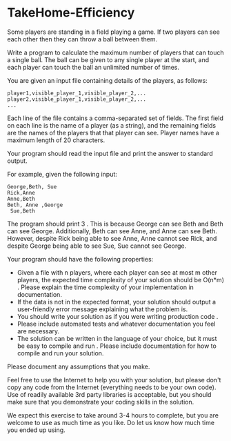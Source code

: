 # TakeHome-Efficiency

Some players are standing in a field playing a game. If two players can see each other then they can
throw a ball between them.

Write a program to calculate the maximum number of players that can touch a single ball. The ball can
be given to any single player at the start, and each player can touch the ball an unlimited number of
times.

You are given an input file containing details of the players, as follows:

    player1,visible_player_1,visible_player_2,...
    player2,visible_player_1,visible_player_2,...
    ...

Each line of the file contains a comma-separated set of fields. The first field on each line is the name of
a player (as a string), and the remaining fields are the names of the players that that player can see.
Player names have a maximum length of 20 characters.

Your program should read the input file and print the answer to standard output.

For example, given the following input:

    George,Beth, Sue
    Rick,Anne
    Anne,Beth
    Beth, Anne ,George
     Sue,Beth

The program should print 3 . This is because George can see Beth and Beth can see George.
Additionally, Beth can see Anne, and Anne can see Beth. However, despite Rick being able to see
Anne, Anne cannot see Rick, and despite George being able to see Sue, Sue cannot see George.

Your program should have the following properties:
- Given a file with n players, where each player can see at most m other players, the expected
time complexity of your solution should be O(n*m) . Please explain the time complexity of
your implementation in documentation.
- If the data is not in the expected format, your solution should output a user-friendly error
message explaining what the problem is.
- You should write your solution as if you were writing production code .
- Please include automated tests and whatever documentation you feel are necessary.
- The solution can be written in the language of your choice, but it must be easy to compile and
run . Please include documentation for how to compile and run your solution.

Please document any assumptions that you make.

Feel free to use the Internet to help you with your solution, but please don't copy any code from the
Internet (everything needs to be your own code). Use of readily available 3rd party libraries is
acceptable, but you should make sure that you demonstrate your coding skills in the solution.

We expect this exercise to take around 3-4 hours to complete, but you are welcome to use as much
time as you like. Do let us know how much time you ended up using.
